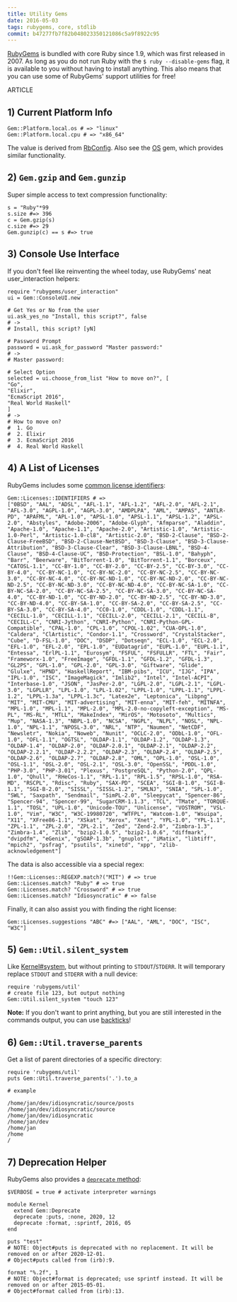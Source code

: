 ```yaml
---
title: Utility Gems
date: 2016-05-03
tags: rubygems, core, stdlib
commit: b47277fb7f82b048023350121086c5a9f8922c95
---
```


[RubyGems](https://rubygems.org/) is bundled with core Ruby since 1.9, which was first released in 2007. As long as you do not run Ruby with the `$ ruby --disable-gems` flag, it is available to you without having to install anything. This also means that you can use some of RubyGems' support utilities for free!

ARTICLE

## 1) Current Platform Info

    Gem::Platform.local.os # => "linux"
    Gem::Platform.local.cpu # => "x86_64"

The value is derived from [RbConfig](/42-ruby-config.html). Also see the [OS](https://github.com/rdp/os) gem, which provides similar functionality.

## 2) `Gem.gzip` and `Gem.gunzip`

Super simple access to text compression functionality:

    s = "Ruby"*99
    s.size #=> 396
    c = Gem.gzip(s)
    c.size #=> 29
    Gem.gunzip(c) == s #=> true

## 3) Console Use Interface

If you don't feel like reinventing the wheel today, use RubyGems' neat user_interaction helpers:

    require "rubygems/user_interaction"
    ui = Gem::ConsoleUI.new

    # Get Yes or No from the user
    ui.ask_yes_no "Install, this script?", false
    # ->
    # Install, this script? [yN]

    # Password Prompt
    password = ui.ask_for_password "Master password:"
    # ->
    # Master password:

    # Select Option
    selected = ui.choose_from_list "How to move on?", [
    "Go",
    "Elixir",
    "EcmaScript 2016",
    "Real World Haskell"
    ]
    # ->
    # How to move on?
    #  1. Go
    #  2. Elixir
    #  3. EcmaScript 2016
    #  4. Real World Haskell

## 4) A List of Licenses

RubyGems includes some [common license identifiers](http://spdx.org/spdx-license-list):

    Gem::Licenses::IDENTIFIERS # =>
    ["0BSD", "AAL", "ADSL", "AFL-1.1", "AFL-1.2", "AFL-2.0", "AFL-2.1", "AFL-3.0", "AGPL-1.0", "AGPL-3.0", "AMDPLPA", "AML", "AMPAS", "ANTLR-PD", "APAFML", "APL-1.0", "APSL-1.0", "APSL-1.1", "APSL-1.2", "APSL-2.0", "Abstyles", "Adobe-2006", "Adobe-Glyph", "Afmparse", "Aladdin", "Apache-1.0", "Apache-1.1", "Apache-2.0", "Artistic-1.0", "Artistic-1.0-Perl", "Artistic-1.0-cl8", "Artistic-2.0", "BSD-2-Clause", "BSD-2-Clause-FreeBSD", "BSD-2-Clause-NetBSD", "BSD-3-Clause", "BSD-3-Clause-Attribution", "BSD-3-Clause-Clear", "BSD-3-Clause-LBNL", "BSD-4-Clause", "BSD-4-Clause-UC", "BSD-Protection", "BSL-1.0", "Bahyph", "Barr", "Beerware", "BitTorrent-1.0", "BitTorrent-1.1", "Borceux", "CATOSL-1.1", "CC-BY-1.0", "CC-BY-2.0", "CC-BY-2.5", "CC-BY-3.0", "CC-BY-4.0", "CC-BY-NC-1.0", "CC-BY-NC-2.0", "CC-BY-NC-2.5", "CC-BY-NC-3.0", "CC-BY-NC-4.0", "CC-BY-NC-ND-1.0", "CC-BY-NC-ND-2.0", "CC-BY-NC-ND-2.5", "CC-BY-NC-ND-3.0", "CC-BY-NC-ND-4.0", "CC-BY-NC-SA-1.0", "CC-BY-NC-SA-2.0", "CC-BY-NC-SA-2.5", "CC-BY-NC-SA-3.0", "CC-BY-NC-SA-4.0", "CC-BY-ND-1.0", "CC-BY-ND-2.0", "CC-BY-ND-2.5", "CC-BY-ND-3.0", "CC-BY-ND-4.0", "CC-BY-SA-1.0", "CC-BY-SA-2.0", "CC-BY-SA-2.5", "CC-BY-SA-3.0", "CC-BY-SA-4.0", "CC0-1.0", "CDDL-1.0", "CDDL-1.1", "CECILL-1.0", "CECILL-1.1", "CECILL-2.0", "CECILL-2.1", "CECILL-B", "CECILL-C", "CNRI-Jython", "CNRI-Python", "CNRI-Python-GPL-Compatible", "CPAL-1.0", "CPL-1.0", "CPOL-1.02", "CUA-OPL-1.0", "Caldera", "ClArtistic", "Condor-1.1", "Crossword", "CrystalStacker", "Cube", "D-FSL-1.0", "DOC", "DSDP", "Dotseqn", "ECL-1.0", "ECL-2.0", "EFL-1.0", "EFL-2.0", "EPL-1.0", "EUDatagrid", "EUPL-1.0", "EUPL-1.1", "Entessa", "ErlPL-1.1", "Eurosym", "FSFUL", "FSFULLR", "FTL", "Fair", "Frameworx-1.0", "FreeImage", "GFDL-1.1", "GFDL-1.2", "GFDL-1.3", "GL2PS", "GPL-1.0", "GPL-2.0", "GPL-3.0", "Giftware", "Glide", "Glulxe", "HPND", "HaskellReport", "IBM-pibs", "ICU", "IJG", "IPA", "IPL-1.0", "ISC", "ImageMagick", "Imlib2", "Intel", "Intel-ACPI", "Interbase-1.0", "JSON", "JasPer-2.0", "LGPL-2.0", "LGPL-2.1", "LGPL-3.0", "LGPLLR", "LPL-1.0", "LPL-1.02", "LPPL-1.0", "LPPL-1.1", "LPPL-1.2", "LPPL-1.3a", "LPPL-1.3c", "Latex2e", "Leptonica", "Libpng", "MIT", "MIT-CMU", "MIT-advertising", "MIT-enna", "MIT-feh", "MITNFA", "MPL-1.0", "MPL-1.1", "MPL-2.0", "MPL-2.0-no-copyleft-exception", "MS-PL", "MS-RL", "MTLL", "MakeIndex", "MirOS", "Motosoto", "Multics", "Mup", "NASA-1.3", "NBPL-1.0", "NCSA", "NGPL", "NLPL", "NOSL", "NPL-1.0", "NPL-1.1", "NPOSL-3.0", "NRL", "NTP", "Naumen", "NetCDF", "Newsletr", "Nokia", "Noweb", "Nunit", "OCLC-2.0", "ODbL-1.0", "OFL-1.0", "OFL-1.1", "OGTSL", "OLDAP-1.1", "OLDAP-1.2", "OLDAP-1.3", "OLDAP-1.4", "OLDAP-2.0", "OLDAP-2.0.1", "OLDAP-2.1", "OLDAP-2.2", "OLDAP-2.2.1", "OLDAP-2.2.2", "OLDAP-2.3", "OLDAP-2.4", "OLDAP-2.5", "OLDAP-2.6", "OLDAP-2.7", "OLDAP-2.8", "OML", "OPL-1.0", "OSL-1.0", "OSL-1.1", "OSL-2.0", "OSL-2.1", "OSL-3.0", "OpenSSL", "PDDL-1.0", "PHP-3.0", "PHP-3.01", "Plexus", "PostgreSQL", "Python-2.0", "QPL-1.0", "Qhull", "RHeCos-1.1", "RPL-1.1", "RPL-1.5", "RPSL-1.0", "RSA-MD", "RSCPL", "Rdisc", "Ruby", "SAX-PD", "SCEA", "SGI-B-1.0", "SGI-B-1.1", "SGI-B-2.0", "SISSL", "SISSL-1.2", "SMLNJ", "SNIA", "SPL-1.0", "SWL", "Saxpath", "Sendmail", "SimPL-2.0", "Sleepycat", "Spencer-86", "Spencer-94", "Spencer-99", "SugarCRM-1.1.3", "TCL", "TMate", "TORQUE-1.1", "TOSL", "UPL-1.0", "Unicode-TOU", "Unlicense", "VOSTROM", "VSL-1.0", "Vim", "W3C", "W3C-19980720", "WTFPL", "Watcom-1.0", "Wsuipa", "X11", "XFree86-1.1", "XSkat", "Xerox", "Xnet", "YPL-1.0", "YPL-1.1", "ZPL-1.1", "ZPL-2.0", "ZPL-2.1", "Zed", "Zend-2.0", "Zimbra-1.3", "Zimbra-1.4", "Zlib", "bzip2-1.0.5", "bzip2-1.0.6", "diffmark", "dvipdfm", "eGenix", "gSOAP-1.3b", "gnuplot", "iMatix", "libtiff", "mpich2", "psfrag", "psutils", "xinetd", "xpp", "zlib-acknowledgement"]

The data is also accessible via a special regex:


    !!Gem::Licenses::REGEXP.match?("MIT") # => true
    Gem::Licenses.match? "Ruby" # => true
    Gem::Licenses.match? "Crossword" # => true
    Gem::Licenses.match? "Idiosyncratic" # => false

Finally, it can also assist you with finding the right license:

    Gem::Licenses.suggestions "ABC" #=> ["AAL", "AML", "DOC", "ISC", "W3C"]

## 5) `Gem::Util.silent_system`

Like [Kernel#system](https://ruby-doc.org/core/Kernel.html#method-i-system), but without printing to `STDOUT`/`STDERR`. It will temporary replace `STDOUT` and `STDERR` with a null device:

    require 'rubygems/util'
    # create file 123, but output nothing
    Gem::Util.silent_system "touch 123"

**Note:** If you don't want to print anything, but you are still interested in the commands output, you can use [backticks](https://ruby-doc.org/core/Kernel.html#method-i-60)!

## 6) `Gem::Util.traverse_parents`

Get a list of parent directories of a specific directory:

    require 'rubygems/util'
    puts Gem::Util.traverse_parents('.').to_a

    # example

    /home/jan/dev/idiosyncratic/source/posts
    /home/jan/dev/idiosyncratic/source
    /home/jan/dev/idiosyncratic
    /home/jan/dev
    /home/jan
    /home
    /

## 7) Deprecation Helper

RubyGems also provides a [`deprecate` method](http://docs.seattlerb.org/rubygems/Gem/Deprecate.html):

    $VERBOSE = true # activate interpreter warnings

    module Kernel
      extend Gem::Deprecate
      deprecate :puts, :none, 2020, 12
      deprecate :format, :sprintf, 2016, 05
    end

    puts "test"
    # NOTE: Object#puts is deprecated with no replacement. It will be removed on or after 2020-12-01.
    # Object#puts called from (irb):9.

    format "%.2f", 1
    # NOTE: Object#format is deprecated; use sprintf instead. It will be removed on or after 2015-05-01.
    # Object#format called from (irb):13.

